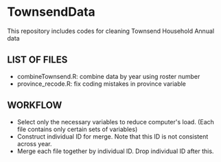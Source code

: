 # TownsendData
This repository includes codes for cleaning Townsend Household Annual data <br>

## LIST OF FILES
- combineTownsend.R: combine data by year using roster number
- province_recode.R: fix coding mistakes in province variable <br>

## WORKFLOW
- Select only the necessary variables to reduce computer's load. (Each file contains only certain sets of variables) <br>  
- Construct individual ID for merge. Note that this ID is not consistent across year. <br>
- Merge each file together by individual ID. Drop individual ID after this. <br>


